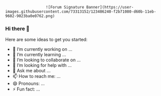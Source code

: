                       ![Forum Signature Banner](https://user-images.githubusercontent.com/73313152/123486240-f2b71080-d60b-11eb-9602-9023ba0e0762.png)

### Hi there 👋


Here are some ideas to get you started:

- 🔭 I’m currently working on ...
- 🌱 I’m currently learning ...
- 👯 I’m looking to collaborate on ...
- 🤔 I’m looking for help with ...
- 💬 Ask me about ...
- 📫 How to reach me: ...
- 😄 Pronouns: ...
- ⚡ Fun fact: ...

